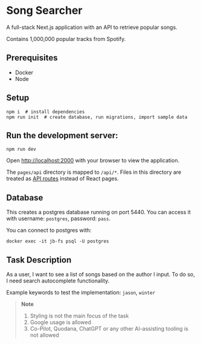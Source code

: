 # Song Searcher

A full-stack Next.js application with an API to retrieve popular songs.

Contains 1,000,000 popular tracks from Spotify.

## Prerequisites

* Docker
* Node

## Setup

```shell
npm i  # install dependencies
npm run init  # create database, run migrations, import sample data
```

## Run the development server:

```shell
npm run dev
```

Open [http://localhost:2000](http://localhost:2000) with your browser to view the application.

The `pages/api` directory is mapped to `/api/*`. Files in this directory are treated as [API routes](https://nextjs.org/docs/api-routes/introduction) instead of React pages.

## Database

This creates a postgres database running on port 5440. You can access it with username: `postgres`, password: `pass`.

You can connect to postgres with:
```shell
docker exec -it jb-fs psql -U postgres
```

## Task Description

As a user, I want to see a list of songs based on the author I input.
To do so, I need search autocomplete functionality.

Example keywords to test the implementation: `jason`, `winter`

> **Note**
> 1. Styling is not the main focus of the task
> 2. Google usage is allowed
> 3. Co-Pilot, Quodana, ChatGPT or any other AI-assisting tooling is not allowed
